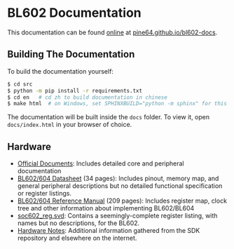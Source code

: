 BL602 Documentation
===================

This documentation can be found [online][1] at [pine64.github.io/bl602-docs][1].

Building The Documentation
--------------------------
To build the documentation yourself:
```bash
$ cd src
$ python -m pip install -r requirements.txt
$ cd en   # cd zh to build documentation in chinese
$ make html  # on Windows, set SPHINXBUILD="python -m sphinx" for this command
```
The documentation will be built inside the `docs` folder. To view it, open `docs/index.html`
in your browser of choice.

Hardware
--------
- [Official Documents](https://github.com/bouffalolab/bl_docs): Includes detailed core and peripheral documentation
- [BL602/604 Datasheet](mirrored/Bouffalo%20Lab%20BL602_BL604_DS_en_Combo_1.2.pdf)
  (34 pages): Includes pinout, memory map, and general peripheral descriptions
  but no detailed functional specification or register listings.
- [BL602/604 Reference Manual](mirrored/Bouffalo%20Lab%20BL602_Reference_Manual_en_1.1.pdf)
  (209 pages): Includes register map, clock tree and other information about implementing BL602/BL604
- [soc602_reg.svd][2]: Contains a seemingly-complete register listing, with
  names but no descriptions, for the BL602.
- [Hardware Notes](hardware_notes): Additional information
  gathered from the SDK repository and elsewhere on the internet.

[1]: https://pine64.github.io/bl602-docs/
[2]: https://github.com/pine64/bl_iot_sdk/tree/master/components/bl602/bl602_std/bl602_std/Device/Bouffalo/BL602/Peripherals/soc602_reg.svd
